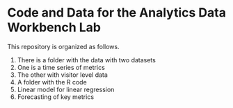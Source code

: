 # Code and Data for the Analytics Data Workbench Lab

This repository is organized as follows. 
1. There is a folder with the data with two datasets
  1. One is a time series of metrics
  2. The other with visitor level data
2. A folder with the R code
  1. Linear model for linear regression
  2. Forecasting of key metrics